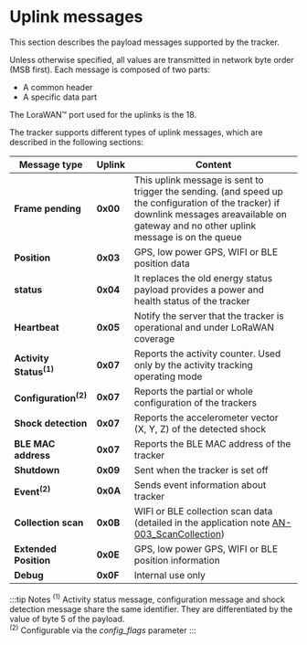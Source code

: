 # Uplink messages

 This section describes the payload messages supported by the tracker.

 Unless otherwise specified, all values are transmitted in network byte order (MSB first). Each message is composed of two parts:
-   A common header
-   A specific data part

 The LoraWAN&trade; port used for the uplinks is the 18.

 The tracker supports different types of uplink messages, which are described in the following sections:

|  Message type      | Uplink  |   Content          |
|------------------------|-------------|------------------------|
|**Frame pending**|**0x00**|This uplink message is sent to trigger the sending. (and speed up the configuration of the tracker) if downlink messages areavailable on gateway and no other uplink message is on the queue|
|**Position**          |  **0x03**    |GPS, low power GPS, WIFI or BLE position data|
|**status**            |  **0x04**    |It replaces the old energy status payload provides a power and health status of the tracker|
|**Heartbeat**         |  **0x05**    |Notify the server that the tracker is operational and under LoRaWAN coverage|
|**Activity Status<sup>(1)</sup>**|  **0x07**  |Reports the activity counter. Used only by the activity tracking operating mode|
|**Configuration<sup>(2)</sup>**  |  **0x07**  |Reports the partial or whole configuration of the trackers|
|**Shock detection**|  **0x07**  |Reports the accelerometer vector (X, Y, Z) of the detected shock|
|**BLE MAC address**     |  **0x07**  |Reports the BLE MAC address of the tracker|
|**Shutdown**          |  **0x09**    |Sent when the tracker is set off|
|**Event<sup>(2)</sup>**       |  **0x0A**    |Sends event information about tracker|
|**Collection scan**   |  **0x0B**    |WIFI or BLE collection scan data (detailed in the application note [AN-003_ScanCollection](../../../D-Reference/DocLibrary_R/AbeewayTrackers_R.md#application-notes))|
|**Extended Position** |  **0x0E**|GPS, low power GPS, WIFI or BLE position information|
|**Debug**             |  **0x0F**    |Internal use only|

:::tip Notes
<sup>(1)</sup> Activity status message, configuration message and shock detection message share the same identifier. They are differentiated by the value of byte 5 of the payload. <br />
<sup>(2)</sup> Configurable via the *config_flags* parameter
:::
